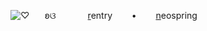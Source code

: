 ![♡](https://i.postimg.cc/8zJCZ6sr/Untitled186-20250724160133.png) 
⠀⠀ʚଓ⠀⠀⠀⠀⠀[r](https://rentry.co/mizupup)entry⠀⠀⠀•⠀⠀⠀[n](https://neospring.org/soul.)eospring
